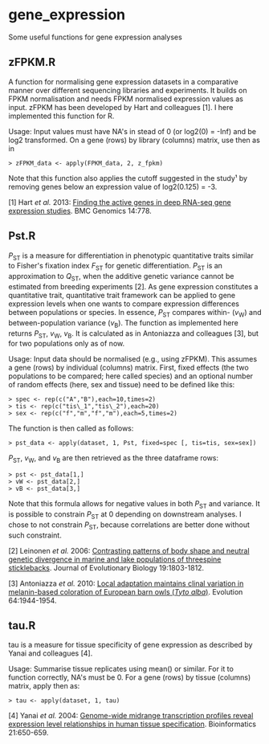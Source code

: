 # gene_expression
Some useful functions for gene expression analyses

## zFPKM.R

A function for normalising gene expression datasets in a comparative manner over different sequencing libraries and experiments. It builds on FPKM normalisation and needs FPKM normalised expression values as input. zFPKM has been developed by Hart and colleagues [1]. I here implemented this function for R.

Usage: Input values must have NA's in stead of 0 (or log2(0) = -Inf) and be log2 transformed. On a gene (rows) by library (columns) matrix, use then as in
```
> zFPKM_data <- apply(FPKM_data, 2, z_fpkm)
```
Note that this function also applies the cutoff suggested in the study¹ by removing genes below an expression value of log2(0.125) = -3.

[1] Hart *et al.* 2013: [Finding the active genes in deep RNA-seq gene expression studies](https://doi.org/10.1186/1471-2164-14-778). BMC Genomics 14:778.

## Pst.R

*P*<sub>ST</sub> is a measure for differentiation in phenotypic quantitative traits similar to Fisher's fixation index *F*<sub>ST</sub> for genetic differentiation. *P*<sub>ST</sub> is an approximation to *Q*<sub>ST</sub>, when the additive genetic variance cannot be estimated from breeding experiments [2]. As gene expression constitutes a quantitative trait, quantitative trait framework can be applied to gene expression levels when one wants to compare expression differences between populations or species. In essence, *P*<sub>ST</sub> compares within- (*v*<sub>W</sub>) and between-population variance (*v*<sub>B</sub>). The function as implemented here returns *P*<sub>ST</sub>, *v*<sub>W</sub>, *v*<sub>B</sub>. It is calculated as in Antoniazza and colleagues [3], but for two populations only as of now.

Usage: Input data should be normalised (e.g., using zFPKM). This assumes a gene (rows) by individual (columns) matrix. First, fixed effects (the two populations to be compared; here called species) and an optional number of random effects (here, sex and tissue) need to be defined like this:
```
> spec <- rep(c("A","B"),each=10,times=2)
> tis <- rep(c("tis\_1","tis\_2"),each=20)
> sex <- rep(c("f","m","f","m"),each=5,times=2)
```
The function is then called as follows:
```
> pst_data <- apply(dataset, 1, Pst, fixed=spec [, tis=tis, sex=sex])
```
*P*<sub>ST</sub>, *v*<sub>W</sub>, and *v*<sub>B</sub> are then retrieved as the three dataframe rows:
```
> pst <- pst_data[1,]
> vW <- pst_data[2,]
> vB <- pst_data[3,]
```
Note that this formula allows for negative values in both *P*<sub>ST</sub> and variance. It is possible to constrain *P*<sub>ST</sub> at 0 depending on downstream analyses. I chose to not constrain *P*<sub>ST</sub>, because correlations are better done without such constraint.

[2] Leinonen *et al.* 2006: [Contrasting patterns of body shape and neutral genetic divergence in marine and lake populations of threespine sticklebacks](https://doi.org/10.1111/j.1420-9101.2006.01182.x). Journal of Evolutionary Biology 19:1803-1812.

[3] Antoniazza *et al.* 2010: [Local adaptation maintains clinal variation in melanin-based coloration of European barn owls (*Tyto alba*)](https://doi.org/10.1111/j.1558-5646.2010.00969.x). Evolution 64:1944-1954.

## tau.R

tau is a measure for tissue specificity of gene expression as described by Yanai and colleagues [4].

Usage: Summarise tissue replicates using mean() or similar. For it to function correctly, NA's must be 0. For a gene (rows) by tissue (columns) matrix, apply then as:
```
> tau <- apply(dataset, 1, tau)
```
[4] Yanai *et al.* 2004: [Genome-wide midrange transcription profiles reveal expression level relationships in human tissue specification](https://doi.org/10.1093/bioinformatics/bti042). Bioinformatics 21:650-659.
